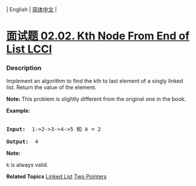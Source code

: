 | English | [简体中文](README.md) |

# [面试题 02.02. Kth Node From End of List LCCI](https://leetcode-cn.com/problems/kth-node-from-end-of-list-lcci)
 ### Description
<p>Implement an algorithm to find the kth to last element of a singly linked list.&nbsp;Return the value of the element.</p>

<p><strong>Note: </strong>This problem is slightly different from the original one in the book.</p>

<p><strong>Example: </strong></p>

<pre>
<strong>Input: </strong> 1-&gt;2-&gt;3-&gt;4-&gt;5 和 <em>k</em> = 2
<strong>Output:  </strong>4</pre>

<p><strong>Note: </strong></p>

<p>k is always valid.</p>

**Related Topics**  [Linked List](https://leetcode-cn.com/tag/linked-list) [Two Pointers](https://leetcode-cn.com/tag/two-pointers) 